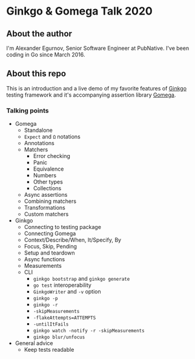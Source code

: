 # Ginkgo & Gomega Talk 2020

## About the author
I'm Alexander Egurnov, Senior Software Engineer at PubNative.
I've been coding in Go since March 2016.

## About this repo
This is an introduction and a live demo of my favorite features of [Ginkgo](https://onsi.github.io/ginkgo/)
testing framework and it's accompanying assertion library [Gomega](http://onsi.github.io/gomega/).

### Talking points

* Gomega
    * Standalone
    * `Expect` and `Ω` notations
    * Annotations
    * Matchers
        * Error checking
        * Panic
        * Equivalence
        * Numbers
        * Other types
        * Collections
    * Async assertions
    * Combining matchers
    * Transformations
    * Custom matchers
* Ginkgo
    * Connecting to testing package
    * Connecting Gomega
    * Context/Describe/When, It/Specify, By
    * Focus, Skip, Pending
    * Setup and teardown
    * Async functions
    * Measurements
    * CLI
        * `ginkgo bootstrap` and `ginkgo generate`
        * `go test` interoperability
        * `GinkgoWriter` and `-v` option
        * `ginkgo -p`
        * `ginkgo -r`
        * `-skipMeasurements`
        * `-flakeAttempts=ATTEMPTS`
        * `-untilItFails`
        * `ginkgo watch -notify -r -skipMeasurements`
        * `ginkgo blur/unfocus`
* General advice
    * Keep tests readable
